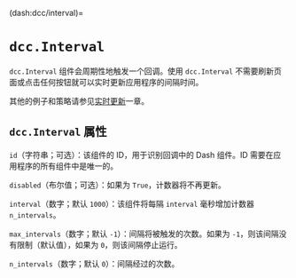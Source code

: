 (dash:dcc/interval)=
# `dcc.Interval`

`dcc.Interval` 组件会周期性地触发一个回调。使用 `dcc.Interval` 不需要刷新页面或点击任何按钮就可以实时更新应用程序的间隔时间。

其他的例子和策略请参见[实时更新](dash:live-updates)一章。

## `dcc.Interval` 属性

`id`（字符串；可选）：该组件的 ID，用于识别回调中的 Dash 组件。ID 需要在应用程序的所有组件中是唯一的。

`disabled`（布尔值；可选）：如果为 `True`，计数器将不再更新。

`interval`（数字；默认 `1000`）：该组件将每隔 `interval` 毫秒增加计数器 `n_intervals`。

`max_intervals`（数字；默认 `-1`）：间隔将被触发的次数。如果为 `-1`，则该间隔没有限制（默认值），如果为 `0`，则该间隔停止运行。

`n_intervals`（数字；默认 `0`）：间隔经过的次数。